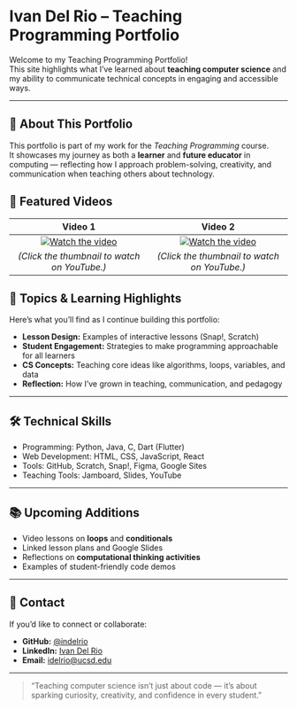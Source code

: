 # Ivan Del Rio – Teaching Programming Portfolio

Welcome to my Teaching Programming Portfolio!  
This site highlights what I’ve learned about **teaching computer science** and my ability to communicate technical concepts in engaging and accessible ways.

---

## 🎯 About This Portfolio
This portfolio is part of my work for the *Teaching Programming* course.  
It showcases my journey as both a **learner** and **future educator** in computing — reflecting how I approach problem-solving, creativity, and communication when teaching others about technology.

## 🎥 Featured Videos  

| Video 1 | Video 2 |
|:--:|:--:|
| [![Watch the video](https://img.youtube.com/vi/ENemu2M5GCs/maxresdefault.jpg)](https://www.youtube.com/watch?v=ENemu2M5GCs) | [![Watch the video](https://img.youtube.com/vi/uI00-Hs9w8Y/maxresdefault.jpg)](https://www.youtube.com/watch?v=uI00-Hs9w8Y) |
| *(Click the thumbnail to watch on YouTube.)* | *(Click the thumbnail to watch on YouTube.)* |



## 🧠 Topics & Learning Highlights
Here’s what you’ll find as I continue building this portfolio:
- **Lesson Design:** Examples of interactive lessons (Snap!, Scratch)
- **Student Engagement:** Strategies to make programming approachable for all learners
- **CS Concepts:** Teaching core ideas like algorithms, loops, variables, and data
- **Reflection:** How I’ve grown in teaching, communication, and pedagogy

---

## 🛠️ Technical Skills
- Programming: Python, Java, C, Dart (Flutter)
- Web Development: HTML, CSS, JavaScript, React
- Tools: GitHub, Scratch, Snap!, Figma, Google Sites
- Teaching Tools: Jamboard, Slides, YouTube

---

## 📚 Upcoming Additions
- Video lessons on **loops** and **conditionals**
- Linked lesson plans and Google Slides
- Reflections on **computational thinking activities**
- Examples of student-friendly code demos

---

## 💬 Contact
If you’d like to connect or collaborate:
- **GitHub:** [@indelrio](https://github.com/idelrio-ucsd)
- **LinkedIn:** [Ivan Del Rio](https://www.linkedin.com/in/ivanndelrio/)
- **Email:** idelrio@ucsd.edu

---

> “Teaching computer science isn’t just about code — it’s about sparking curiosity, creativity, and confidence in every student.”
